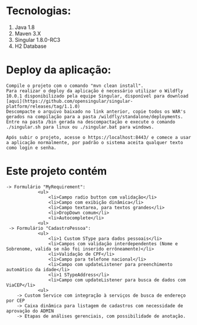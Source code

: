 # Tecnologias:
	
<ol>
	<li>Java 1.8</li>
	<li>Maven 3.X</li>
	<li>Singular 1.8.0-RC3</li>
	<li>H2 Database</li>
</ol>

# Deploy da aplicação:
	Compile o projeto com o comando "mvn clean install".
	Para realizar o deploy da aplicação é necessário utilizar o Wildfly 10.0.1 disponibilizado pela equipe Singular, disponível para download [aqui](https://github.com/opensingular/singular-platform/releases/tag/1.1.0)
	Descompacte o arquivo baixado no link anterior, copie todos os WAR's gerados na compilação para a pasta /wildfly/standalone/deployments. 
	Entre na pasta /bin gerada na descompactação e execute o comando ./singular.sh para linux ou ./singular.bat para windows.
	
	Após subir o projeto, acesse o https://localhost:8443/ e comece a usar a aplicação normalmente, por padrão o sistema aceita qualquer texto como login e senha.

# Este projeto contém
	-> Formulário "MyRequirement":
				<ul>
					<li>Campo radio button com validação</li>
					<li>Campo com exibição dinâmica</li>
					<li>Campo textarea, para textos grandes</li>
					<li>DropDown comum</li>
					<li>Autocomplete</li>
				<ul>
	 -> Formulário "CadastroPessoa":
	 			<ul>
					<li>1 Custom SType para dados pessoais</li>
					<li>Campos com validação interdependentes (Nome e Sobrenome, valida se não foi inserido errôneamente)</li>
					<li>Validação de CPF</li>
					<li>Campo para telefone nacional</li>
					<li>Campo com updateListener para preenchimento automático da idade</li>
					<li>1 STypeAddress</li>
					<li>Campo com updateListener para busca de dados com ViaCEP</li>
				<ul>
		-> Custom Service com integração à serviços de busca de endereço por CEP
		-> Caixa dinâmica para listagem de cadastros com necessidade de aprovação do ADMIN
		-> Etapas de análises gerenciais, com possibilidade de anotação.
